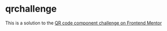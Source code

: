 # qrchallenge
This is a solution to the [QR code component challenge on Frontend Mentor](https://www.frontendmentor.io/challenges/qr-code-component-iux_sIO_H)
